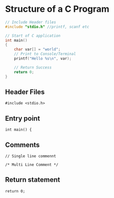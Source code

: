 # Structure of a C Program

```c
// Include Header files
#include "stdio.h" //printf, scanf etc

// Start of C application 
int main() 
{
    char var[] = "world";
    // Print to Console/Terminal
    printf("Hello %s\n", var);

    // Return Success
    return 0;
}
```

## Header Files
`#include <stdio.h>`

## Entry point
`int main() {`

## Comments
`// Single line commennt`

`/* Multi Line Comment */`

## Return statement
`return 0;`

